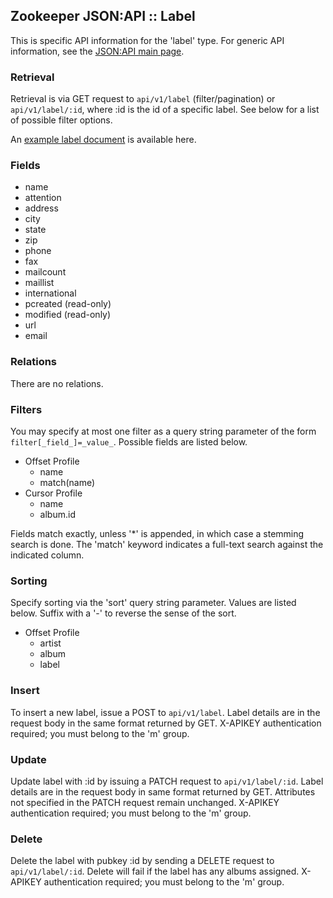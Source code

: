 ## Zookeeper JSON:API :: Label

This is specific API information for the 'label' type.  For generic API
information, see the [JSON:API main page](./API.md).

### Retrieval

Retrieval is via GET request to `api/v1/label` (filter/pagination) or
`api/v1/label/:id`, where :id is the id of a specific label.  See
below for a list of possible filter options.

An [example label document](Samples.md#label) is available here.

### Fields

* name
* attention
* address
* city
* state
* zip
* phone
* fax
* mailcount
* maillist
* international
* pcreated (read-only)
* modified (read-only)
* url
* email

### Relations

There are no relations.

### Filters

You may specify at most one filter as a query string parameter of the
form `filter[_field_]=_value_`.  Possible fields are listed below.

* Offset Profile
  * name
  * match(name)
* Cursor Profile
  * name
  * album.id

Fields match exactly, unless '*' is appended, in which case a stemming
search is done.  The 'match' keyword indicates a full-text search against
the indicated column.

### Sorting

Specify sorting via the 'sort' query string parameter.  Values are listed
below.  Suffix with a '-' to reverse the sense of the sort.

* Offset Profile
  * artist
  * album
  * label

### Insert

To insert a new label, issue a POST to `api/v1/label`.  Label details
are in the request body in the same format returned by GET.  X-APIKEY
authentication required; you must belong to the 'm' group.

### Update

Update label with :id by issuing a PATCH request to
`api/v1/label/:id`.  Label details are in the request body in same
format returned by GET.  Attributes not specified in the PATCH request
remain unchanged.  X-APIKEY authentication required; you must belong to
the 'm' group.

### Delete

Delete the label with pubkey :id by sending a DELETE request to
`api/v1/label/:id`.  Delete will fail if the label has any albums
assigned.  X-APIKEY authentication required; you must belong to the
'm' group.
